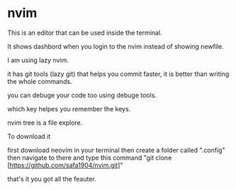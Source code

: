 # nvim

This is an editor that can be used inside the terminal.

It shows dashbord when you login to the nvim instead of showing newfile.

I am using lazy nvim.

it has git tools (lazy git) that helps you commit faster, it is better than
writing the whole commands.

you can debuge your code too using debuge tools.

which key helpes you remember the keys.

nvim tree is a file explore.

To download it

first download neovim in your terminal then create a folder called
".config" then navigate to there and type this command
"git clone [https://github.com/safa1904/nvim.git]"

that's it you got all the feauter.
